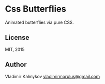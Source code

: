 # Css Butterflies
Animated butterflies via pure CSS.

## License
MIT, 2015

## Author
Vladimir Kalmykov <vladimirmorulus@gmail.com>
